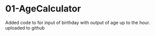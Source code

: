 # 01-AgeCalculator
Added code to for input of birthday with output of age up to the hour.
uploaded to github
